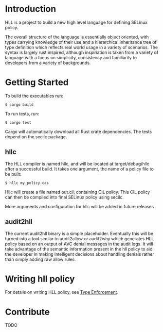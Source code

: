 # Introduction
HLL is a project to build a new high level language for defining SELinux policy.

The overall structure of the language is essentially object oriented, with types
carrying knowledge of their use and a hierarchical inheritance tree of type
definition which reflects real world usage in a variety of scenarios.  The
syntax is largely rust inspired, although inspiriation is taken from a variety
of language with a focus on simplicity, consistency and familiarity to developers
from a variety of backgrounds.

# Getting Started
To build the executables run:

```
$ cargo build
```

To run tests, run:

```
$ cargo test
```

Cargo will automatically download all Rust crate dependencies.  The tests depend
on the secilc package.

## hllc
The HLL compiler is named hllc, and will be located at target/debug/hllc after a
successful build.  It takes one argument, the name of a policy file to be built:

```
$ hllc my_policy.cas
```

Hllc will create a file named out.cil, containing CIL policy.  This CIL policy
can then be compiled into final SELinux policy using secilc.

More arguments and configuration for hllc will be added in future releases

## audit2hll
The current audit2hll binary is a simple placeholder.  Eventually this will be
turned into a tool similar to audit2allow or audit2why which generates HLL
policy based on an output of AVC denial messages in the audit logs.  It will
take advantage of the semantic information present in the hll policy to aid the
developer in making intelligent decisions about handling denials rather than
simply adding raw allow rules.

# Writing hll policy
For details on writing HLL policy, see [Type Enforcement](doc/TE.md).

# Contribute
TODO
